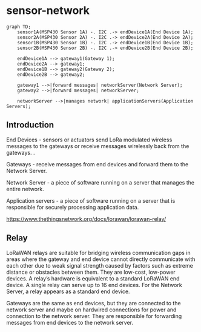 # sensor-network

```mermaid
graph TD;
    sensor1A(MSP430 Sensor 1A) -. I2C .-> endDevice1A(End Device 1A);
    sensor2A(MSP430 Sensor 2A) -. I2C .-> endDevice2A(End Device 2A);
    sensor1B(MSP430 Sensor 1B) -. I2C .-> endDevice1B(End Device 1B);
    sensor2B(MSP430 Sensor 2B) -. I2C .-> endDevice2B(End Device 2B);

    endDevice1A --> gateway1(Gateway 1);
    endDevice2A --> gateway1;
    endDevice1B --> gateway2(Gateway 2);
    endDevice2B --> gateway2;

    gateway1 -->|forward messages| networkServer(Network Server);
    gateway2 -->|forward messages| networkServer;

    networkServer -->|manages network| applicationServers(Application Servers);
```

## Introduction

End Devices - sensors or actuators send LoRa modulated wireless messages to the gateways or receive messages wirelessly back from the gateways. .

Gateways - receive messages from end devices and forward them to the Network Server.

Network Server - a piece of software running on a server that manages the entire network.

Application servers - a piece of software running on a server that is responsible for securely processing application data.

https://www.thethingsnetwork.org/docs/lorawan/lorawan-relay/

## Relay

LoRaWAN relays are suitable for bridging wireless communication gaps in areas where the gateway and end device cannot directly communicate with each other due to weak signal strength caused by factors such as extreme distance or obstacles between them. They are low-cost, low-power devices. A relay’s hardware is equivalent to a standard LoRaWAN end device. A single relay can serve up to 16 end devices. For the Network Server, a relay appears as a standard end device.



Gateways are the same as end devices, but they are connected to the network server and maybe on hardwired connections for power and connection to the network server. They are responsible for forwarding messages from end devices to the network server.
